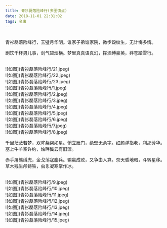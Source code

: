 ```yaml
---
title: 青衫磊落险峰行(多图慎点)
date: 2018-11-01 22:31:02
tags: 金庸
---
```


<br>
青衫磊落险峰行，玉璧月华明。谁家子弟谁家院，微步縠纹生，无计悔多情。

剧饮千杯男儿事，剑气碧烟横。梦里真真语真幻，挥洒缚豪英，莽苍踏雪行。

<br>
![如图](青衫磊落险峰行/21.jpeg)

<br>
![如图](青衫磊落险峰行/22.jpeg)

<br>
![如图](青衫磊落险峰行/23.jpeg)

<br>
![如图](青衫磊落险峰行/1.jpeg)

<br>
![如图](青衫磊落险峰行/2.jpeg)

<br>
![如图](青衫磊落险峰行/3.jpeg)

<br>
![如图](青衫磊落险峰行/4.jpeg)

<br>
![如图](青衫磊落险峰行/5.jpeg)

<br>
![如图](青衫磊落险峰行/6.jpeg)

<br>
![如图](青衫磊落险峰行/7.jpeg)

<br>
![如图](青衫磊落险峰行/8.jpeg)

<br>

千里茫茫若梦，双眸粲粲如星。悄立雁门，绝壁无余字。红颜弹指老，刹那芳华。塞上牛羊空许约，烛畔鬓云有旧盟。

赤手屠熊缚虎，金戈荡寇鏖兵。输赢成败，又争由人算。奈天昏地暗，斗转星移。草木残生颅铸铁，虫豸凝寒掌作冰。

<br>
![如图](青衫磊落险峰行/9.jpeg)

<br>
![如图](青衫磊落险峰行/10.jpeg)

<br>
![如图](青衫磊落险峰行/11.jpeg)

<br>
![如图](青衫磊落险峰行/12.jpeg)

<br>
![如图](青衫磊落险峰行/13.jpeg)

<br>
![如图](青衫磊落险峰行/14.jpeg)

<br>
![如图](青衫磊落险峰行/15.jpeg)